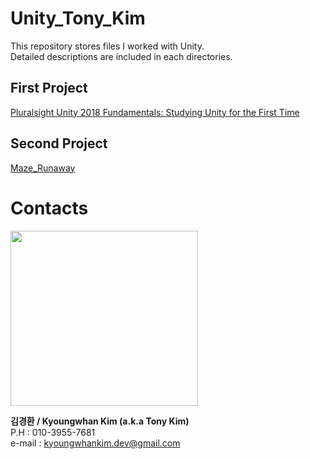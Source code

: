 # Unity_Tony_Kim
This repository stores files I worked with Unity.  
Detailed descriptions are included in each directories.
## First Project
[Pluralsight Unity 2018 Fundamentals: Studying Unity for the First Time](https://github.com/kkkh0315/Unity_Tony_Kim/tree/master/Pluralsight%20Unity%202018%20Fundamentals:%20Studying%20Unity%20for%20the%20First%20Time)
## Second Project
[Maze_Runaway](https://github.com/kkkh0315/Unity_Tony_Kim/tree/master/Maze_Runaway)

# Contacts
<img src="https://user-images.githubusercontent.com/60923302/89859758-b7227c00-dbdc-11ea-8eb4-da2278c92817.png" width="300" height="280">  

**김경환 / Kyoungwhan Kim (a.k.a Tony Kim)**  
P.H : 010-3955-7681  
e-mail : kyoungwhankim.dev@gmail.com

